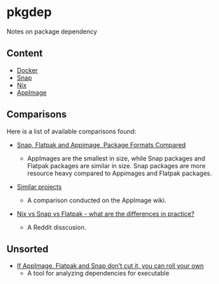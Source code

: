 # pkgdep
Notes on package dependency

## Content ##

* [Docker](docker/docker-notes.md)
* [Snap](snap/snap-notes.md)
* [Nix](nix/nix-notes.md)
* [AppImage](appimage/appimage-notes.md)


## Comparisons ##

Here is a list of available comparisons found:

+ [Snap, Flatpak and Appimage, Package Formats Compared](https://verummeum.com/portable-package-formats/)
  - AppImages are the smallest in size, while Snap packages and
    Flatpak packages are similar in size.  Snap packages are more
    resource heavy compared to Appimages and Flatpak packages.

+ [Similar projects](https://github.com/AppImage/AppImageKit/wiki/Similar-projects)
  - A comparison conducted on the AppImage wiki.

+ [Nix vs Snap vs Flatpak - what are the differences in practice?](https://www.reddit.com/r/linux/comments/4ohvur/nix_vs_snap_vs_flatpak_what_are_the_differences/)
  - A Reddit disscusion.


## Unsorted ##

+ [If AppImage, Flatpak and Snap don’t cut it, you can roll your own](https://medium.com/genymobile/if-appimage-flatpak-and-snap-dont-cut-it-you-can-roll-your-own-6175177d6eef)
  - A tool for analyzing dependencies for executable




